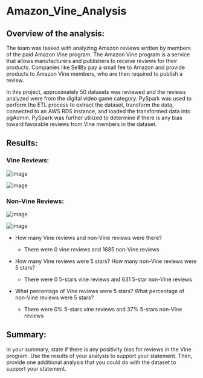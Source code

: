 # Amazon_Vine_Analysis
## Overview of the analysis: 
The team was tasked with analyzing Amazon reviews written by members of the paid Amazon Vine program. The Amazon Vine program is a service that allows manufacturers and publishers to receive reviews for their products. Companies like SellBy pay a small fee to Amazon and provide products to Amazon Vine members, who are then required to publish a review.

In this project, approximately 50 datasets was reviewed and the reviews analyzed were from the digital video game category. PySpark was used to perform the ETL process to extract the dataset, transform the data, connected to an AWS RDS instance, and loaded the transformed data into pgAdmin. PySpark was further utilized to determine if there is any bias toward favorable reviews from Vine members in the dataset.

## Results: 
### Vine Reviews:
![image](https://user-images.githubusercontent.com/106962921/193285582-65789541-4e19-4cbb-85b7-3a6f90e7b595.png)

![image](https://user-images.githubusercontent.com/106962921/193285764-57178628-fccd-4702-b777-af82d8e13a91.png)

### Non-Vine Reviews:
![image](https://user-images.githubusercontent.com/106962921/193285851-2e6b737c-f991-4252-a70f-b342af7cf31c.png)

![image](https://user-images.githubusercontent.com/106962921/193285950-8dd3b057-f4b8-4583-80dc-3f6a049ae5a1.png)

- How many Vine reviews and non-Vine reviews were there?

  - There were 0 vine reviews and 1685 non-Vine reviews

- How many Vine reviews were 5 stars? How many non-Vine reviews were 5 stars?

  - There were 0 5-stars vine reviews and 631 5-star non-Vine reviews

- What percentage of Vine reviews were 5 stars? What percentage of non-Vine reviews were 5 stars?

  - There were 0% 5-stars vine reviews and 37% 5-stars non-Vine reviews

## Summary: 
In your summary, state if there is any positivity bias for reviews in the Vine program. Use the results of your analysis to support your statement. Then, provide one additional analysis that you could do with the dataset to support your statement.
